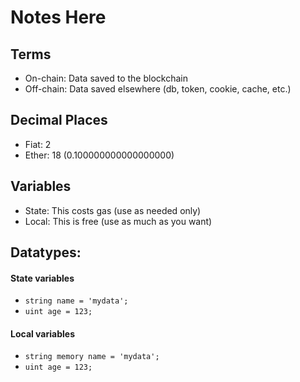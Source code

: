 Notes Here
=================

Terms
------------------

- On-chain: Data saved to the blockchain
- Off-chain: Data saved elsewhere (db, token, cookie, cache, etc.)


Decimal Places
-------------------

- Fiat: 2
- Ether: 18  (0.100000000000000000)


Variables
--------------------
- State: This costs gas (use as needed only)
- Local: This is free (use as much as you want)



Datatypes:
-----------------------

#### State variables
- `string name = 'mydata';`
- `uint age = 123;`

#### Local variables
- `string memory name = 'mydata';`
- `uint age = 123;`
